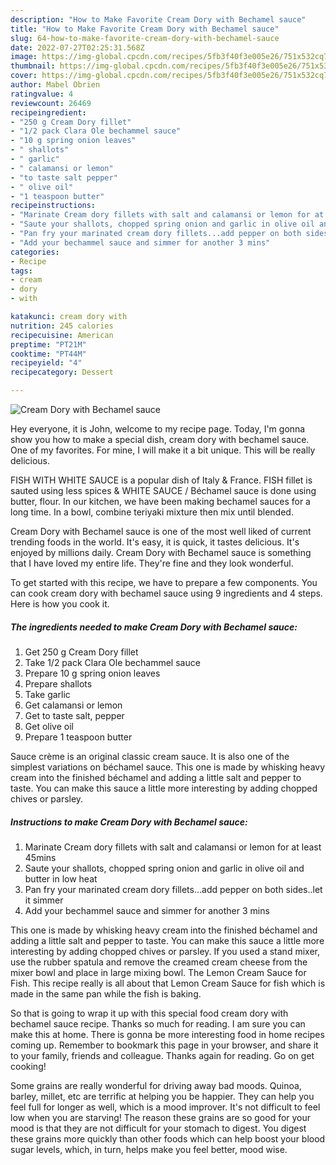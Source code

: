 ```yaml
---
description: "How to Make Favorite Cream Dory with Bechamel sauce"
title: "How to Make Favorite Cream Dory with Bechamel sauce"
slug: 64-how-to-make-favorite-cream-dory-with-bechamel-sauce
date: 2022-07-27T02:25:31.568Z
image: https://img-global.cpcdn.com/recipes/5fb3f40f3e005e26/751x532cq70/cream-dory-with-bechamel-sauce-recipe-main-photo.jpg
thumbnail: https://img-global.cpcdn.com/recipes/5fb3f40f3e005e26/751x532cq70/cream-dory-with-bechamel-sauce-recipe-main-photo.jpg
cover: https://img-global.cpcdn.com/recipes/5fb3f40f3e005e26/751x532cq70/cream-dory-with-bechamel-sauce-recipe-main-photo.jpg
author: Mabel Obrien
ratingvalue: 4
reviewcount: 26469
recipeingredient:
- "250 g Cream Dory fillet"
- "1/2 pack Clara Ole bechammel sauce"
- "10 g spring onion leaves"
- " shallots"
- " garlic"
- " calamansi or lemon"
- "to taste salt pepper"
- " olive oil"
- "1 teaspoon butter"
recipeinstructions:
- "Marinate Cream dory fillets with salt and calamansi or lemon for at least 45mins"
- "Saute your shallots, chopped spring onion and garlic in olive oil and butter in low heat"
- "Pan fry your marinated cream dory fillets...add pepper on both sides..let it simmer"
- "Add your bechammel sauce and simmer for another 3 mins"
categories:
- Recipe
tags:
- cream
- dory
- with

katakunci: cream dory with 
nutrition: 245 calories
recipecuisine: American
preptime: "PT21M"
cooktime: "PT44M"
recipeyield: "4"
recipecategory: Dessert

---
```



![Cream Dory with Bechamel sauce](https://img-global.cpcdn.com/recipes/5fb3f40f3e005e26/751x532cq70/cream-dory-with-bechamel-sauce-recipe-main-photo.jpg)

Hey everyone, it is John, welcome to my recipe page. Today, I'm gonna show you how to make a special dish, cream dory with bechamel sauce. One of my favorites. For mine, I will make it a bit unique. This will be really delicious.

FISH WITH WHITE SAUCE is a popular dish of Italy &amp; France. FISH fillet is sauted using less spices &amp; WHITE SAUCE / Béchamel sauce is done using butter, flour. In our kitchen, we have been making bechamel sauces for a long time. In a bowl, combine teriyaki mixture then mix until blended.

Cream Dory with Bechamel sauce is one of the most well liked of current trending foods in the world. It's easy, it is quick, it tastes delicious. It's enjoyed by millions daily. Cream Dory with Bechamel sauce is something that I have loved my entire life. They're fine and they look wonderful.


To get started with this recipe, we have to prepare a few components. You can cook cream dory with bechamel sauce using 9 ingredients and 4 steps. Here is how you cook it.

<!--inarticleads1-->

##### The ingredients needed to make Cream Dory with Bechamel sauce:

1. Get 250 g Cream Dory fillet
1. Take 1/2 pack Clara Ole bechammel sauce
1. Prepare 10 g spring onion leaves
1. Prepare  shallots
1. Take  garlic
1. Get  calamansi or lemon
1. Get to taste salt, pepper
1. Get  olive oil
1. Prepare 1 teaspoon butter


Sauce crème is an original classic cream sauce. It is also one of the simplest variations on béchamel sauce. This one is made by whisking heavy cream into the finished béchamel and adding a little salt and pepper to taste. You can make this sauce a little more interesting by adding chopped chives or parsley. 

<!--inarticleads2-->

##### Instructions to make Cream Dory with Bechamel sauce:

1. Marinate Cream dory fillets with salt and calamansi or lemon for at least 45mins
1. Saute your shallots, chopped spring onion and garlic in olive oil and butter in low heat
1. Pan fry your marinated cream dory fillets...add pepper on both sides..let it simmer
1. Add your bechammel sauce and simmer for another 3 mins


This one is made by whisking heavy cream into the finished béchamel and adding a little salt and pepper to taste. You can make this sauce a little more interesting by adding chopped chives or parsley. If you used a stand mixer, use the rubber spatula and remove the creamed cream cheese from the mixer bowl and place in large mixing bowl. The Lemon Cream Sauce for Fish. This recipe really is all about that Lemon Cream Sauce for fish which is made in the same pan while the fish is baking. 

So that is going to wrap it up with this special food cream dory with bechamel sauce recipe. Thanks so much for reading. I am sure you can make this at home. There is gonna be more interesting food in home recipes coming up. Remember to bookmark this page in your browser, and share it to your family, friends and colleague. Thanks again for reading. Go on get cooking!

Some grains are really wonderful for driving away bad moods. Quinoa, barley, millet, etc are terrific at helping you be happier. They can help you feel full for longer as well, which is a mood improver. It's not difficult to feel low when you are starving! The reason these grains are so good for your mood is that they are not difficult for your stomach to digest. You digest these grains more quickly than other foods which can help boost your blood sugar levels, which, in turn, helps make you feel better, mood wise.
